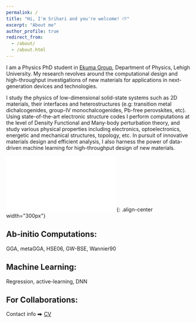 ```yaml
---
permalink: /
title: "Hi, I'm Srihari and you're welcome! ⛅"
excerpt: "About me"
author_profile: true
redirect_from: 
  - /about/
  - /about.html
---
```


I am a Physics PhD student in [Ekuma Group](https://cekumagroup.cas.lehigh.edu), Department of Physics, Lehigh University. My research revolves around the computational design and high-throughput investigations of new materials for applications in next-generation devices and technologies.  

I study the physics of low-dimensional solid-state systems such as 2D materials, their interfaces and heterostructures (e.g: transition metal dichalcogenides, group-IV monochalcogenides, Pb-free perovskites, etc). Using state-of-the-art electronic structure codes I perform computations at the level of Density Functional and Many-body perturbation theory, and study various physical properties including electronics, optoelectronics, energetic and mechanical structures, topology, etc. In pursuit of innovative materials design and efficient analysis, I also harness the power of data-driven machine learning for high-throughput design of new materials. 


![A nice poster encompassing some of my recent works](/images/POSTER_IFMD.pdf){: .align-center width="300px"}

## Ab-initio Computations: 
GGA, metaGGA, HSE06, GW-BSE, Wannier90

## Machine Learning: 
Regression, active-learning, DNN

## For Collaborations: 
Contact info ⮕ [CV](/files/Srihari_CV2.pdf)

